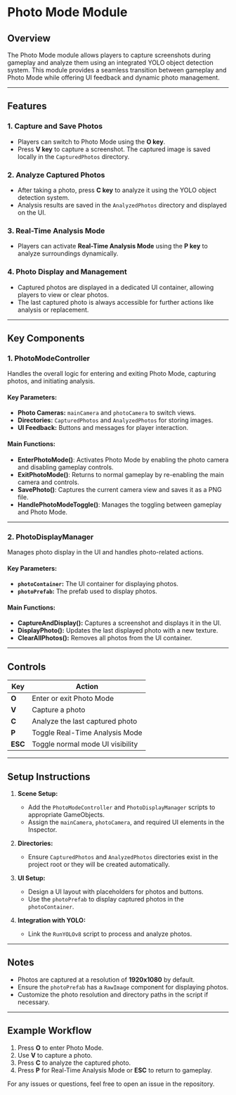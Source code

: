 # Photo Mode Module

## Overview
The Photo Mode module allows players to capture screenshots during gameplay and analyze them using an integrated YOLO object detection system. This module provides a seamless transition between gameplay and Photo Mode while offering UI feedback and dynamic photo management.

---

## Features

### 1. Capture and Save Photos
- Players can switch to Photo Mode using the **O key**.
- Press **V key** to capture a screenshot. The captured image is saved locally in the `CapturedPhotos` directory.

### 2. Analyze Captured Photos
- After taking a photo, press **C key** to analyze it using the YOLO object detection system.
- Analysis results are saved in the `AnalyzedPhotos` directory and displayed on the UI.

### 3. Real-Time Analysis Mode
- Players can activate **Real-Time Analysis Mode** using the **P key** to analyze surroundings dynamically.

### 4. Photo Display and Management
- Captured photos are displayed in a dedicated UI container, allowing players to view or clear photos.
- The last captured photo is always accessible for further actions like analysis or replacement.

---

## Key Components

### 1. **PhotoModeController**
Handles the overall logic for entering and exiting Photo Mode, capturing photos, and initiating analysis.

#### Key Parameters:
- **Photo Cameras:** `mainCamera` and `photoCamera` to switch views.
- **Directories:** `CapturedPhotos` and `AnalyzedPhotos` for storing images.
- **UI Feedback:** Buttons and messages for player interaction.

#### Main Functions:
- **EnterPhotoMode()**: Activates Photo Mode by enabling the photo camera and disabling gameplay controls.
- **ExitPhotoMode()**: Returns to normal gameplay by re-enabling the main camera and controls.
- **SavePhoto()**: Captures the current camera view and saves it as a PNG file.
- **HandlePhotoModeToggle()**: Manages the toggling between gameplay and Photo Mode.

---

### 2. **PhotoDisplayManager**
Manages photo display in the UI and handles photo-related actions.

#### Key Parameters:
- **`photoContainer`:** The UI container for displaying photos.
- **`photoPrefab`:** The prefab used to display photos.

#### Main Functions:
- **CaptureAndDisplay():** Captures a screenshot and displays it in the UI.
- **DisplayPhoto():** Updates the last displayed photo with a new texture.
- **ClearAllPhotos():** Removes all photos from the UI container.

---

## Controls

| Key       | Action                                   |
|-----------|-----------------------------------------|
| **O**     | Enter or exit Photo Mode                |
| **V**     | Capture a photo                        |
| **C**     | Analyze the last captured photo         |
| **P**     | Toggle Real-Time Analysis Mode          |
| **ESC**   | Toggle normal mode UI visibility        |

---

## Setup Instructions

1. **Scene Setup:**
   - Add the `PhotoModeController` and `PhotoDisplayManager` scripts to appropriate GameObjects.
   - Assign the `mainCamera`, `photoCamera`, and required UI elements in the Inspector.

2. **Directories:**
   - Ensure `CapturedPhotos` and `AnalyzedPhotos` directories exist in the project root or they will be created automatically.

3. **UI Setup:**
   - Design a UI layout with placeholders for photos and buttons.
   - Use the `photoPrefab` to display captured photos in the `photoContainer`.

4. **Integration with YOLO:**
   - Link the `RunYOLOv8` script to process and analyze photos.

---

## Notes
- Photos are captured at a resolution of **1920x1080** by default.
- Ensure the `photoPrefab` has a `RawImage` component for displaying photos.
- Customize the photo resolution and directory paths in the script if necessary.

---

## Example Workflow
1. Press **O** to enter Photo Mode.
2. Use **V** to capture a photo.
3. Press **C** to analyze the captured photo.
4. Press **P** for Real-Time Analysis Mode or **ESC** to return to gameplay.

For any issues or questions, feel free to open an issue in the repository.

